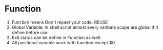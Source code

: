 # Function
1. Function means Don't repaet your code. REUSE
2. Global Variable: In shell script almost every varibale scope are global if it define before use.  
3. Exit status can be define in Function as well.
4. All positional variable work with function except $0.


